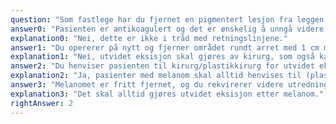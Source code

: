 ```yaml
---
question: "Som fastlege har du fjernet en pigmentert lesjon fra leggen til en kvinne på 78 år. Hun er antikoalgulert med apiksaban (DOAK) på grunn av paroksystisk atrieflimmer, ellers er hun frisk. Patologen skriver følgende i sin vurdering av lesjonen: 'Hud med melanom, superfisiell spredingstype, radial vekstfase. Breslow tykkelse 1,1 mm, Clark 3. Ikke sett mitoser eller ulcerasjon. Fritt eksidert med minste avstand til reseksjonsrand 1,2 mm.' Hva er beste håndtering av denne problemstillingen?"
answer0: "Pasienten er antikoagulert og det er ønskelig å unngå videre kirurgi. Du avtaler klinisk kontroll hver 3. måned i 3 år"
explanation0: "Nei, dette er ikke i tråd med retningslinjene."
answer1: "Du opererer på nytt og fjerner området rundt arret med 1 cm margin, samt henviser til hudlege"
explanation1: "Nei, utvidet eksisjon skal gjøres av kirurg, som også kan vurdere indikasjon for vaktpostlymfeknutekirurgi."
answer2: "Du henviser pasienten til kirurg/plastikkirurg for utvidet eksisjon"
explanation2: "Ja, pasienter med melanom skal alltid henvises til (plastikk)kirurg for utvidet eksisjon og evt vaktpostlymfeknutekirurgi."
answer3: "Melanomet er fritt fjernet, og du rekvirerer videre utredning med UL av lysker, henviser videre hvis mistenkelige funn"
explanation3: "Det skal alltid gjøres utvidet eksisjon etter melanom."
rightAnswer: 2
---
```

